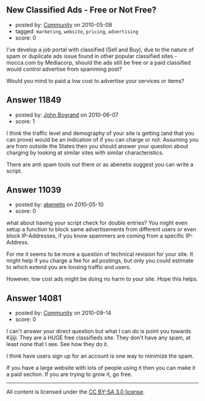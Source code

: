 ## New Classified Ads - Free or Not Free?

- posted by: [Community](https://stackexchange.com/users/-1/-1-community) on 2010-05-08
- tagged: `marketing`, `website`, `pricing`, `advertising`
- score: 0

I've develop a job portal with classified (Sell and Buy), due to the nature of spam or duplicate ads issue found in other popular classified sites - mocca.com by Mediacorp, should the ads still be free or a paid classified would control advertise from spamming post?

Would you mind to paid a low cost to advertise your services or items?


## Answer 11849

- posted by: [John Bogrand](https://stackexchange.com/users/-1/3577-john-bogrand) on 2010-06-07
- score: 1

I think the traffic level and demography of your site is getting (and that you can prove) would be an indication of if you can charge or not.  Assuming you are from outside the States then you should answer your question about charging by looking at similar sites with similar characteristics. 

There are anti spam tools out there or as abenetis suggest you can write a script.  


## Answer 11039

- posted by: [abenetis](https://stackexchange.com/users/-1/3397-abenetis) on 2010-05-10
- score: 0

what about having your script check for double entries? You might even setup a function to block same advertisements from different users or even block IP-Addresses, if you know spammers are coming from a specific IP-Address.

For me it seems to be more a question of technical revision for your site. It might help if you charge a fee for ad postings, but only you could estimate to which extend you are loosing traffic and users.

However, low cost ads might be doing no harm to your site. Hope this helps.


## Answer 14081

- posted by: [Community](https://stackexchange.com/users/-1/-1-community) on 2010-09-14
- score: 0

I can't answer your direct question but what I can do is point you towards Kijiji.  They are a HUGE free classifieds site. They don't have any spam, at least none that I see. See how they do it.

I think have users sign up for an account is one way to minimize the spam.

If you have a large website with lots of people using it then you can make it a paid section.  If you are trying to grow it, go free. 



---

All content is licensed under the [CC BY-SA 3.0 license](https://creativecommons.org/licenses/by-sa/3.0/).
